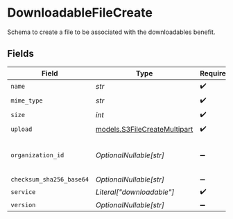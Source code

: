 # DownloadableFileCreate

Schema to create a file to be associated with the downloadables benefit.


## Fields

| Field                                                              | Type                                                               | Required                                                           | Description                                                        | Example                                                            |
| ------------------------------------------------------------------ | ------------------------------------------------------------------ | ------------------------------------------------------------------ | ------------------------------------------------------------------ | ------------------------------------------------------------------ |
| `name`                                                             | *str*                                                              | :heavy_check_mark:                                                 | N/A                                                                |                                                                    |
| `mime_type`                                                        | *str*                                                              | :heavy_check_mark:                                                 | N/A                                                                |                                                                    |
| `size`                                                             | *int*                                                              | :heavy_check_mark:                                                 | N/A                                                                |                                                                    |
| `upload`                                                           | [models.S3FileCreateMultipart](../models/s3filecreatemultipart.md) | :heavy_check_mark:                                                 | N/A                                                                |                                                                    |
| `organization_id`                                                  | *OptionalNullable[str]*                                            | :heavy_minus_sign:                                                 | N/A                                                                | 1dbfc517-0bbf-4301-9ba8-555ca42b9737                               |
| `checksum_sha256_base64`                                           | *OptionalNullable[str]*                                            | :heavy_minus_sign:                                                 | N/A                                                                |                                                                    |
| `service`                                                          | *Literal["downloadable"]*                                          | :heavy_check_mark:                                                 | N/A                                                                |                                                                    |
| `version`                                                          | *OptionalNullable[str]*                                            | :heavy_minus_sign:                                                 | N/A                                                                |                                                                    |